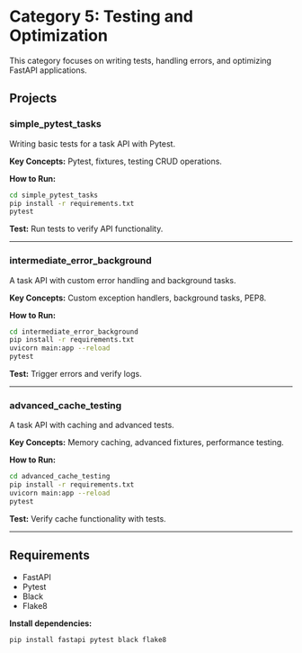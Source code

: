 
# Category 5: Testing and Optimization

This category focuses on writing tests, handling errors, and optimizing FastAPI applications.

## Projects

### simple_pytest_tasks
Writing basic tests for a task API with Pytest.

**Key Concepts:** Pytest, fixtures, testing CRUD operations.

**How to Run:**
```sh
cd simple_pytest_tasks
pip install -r requirements.txt
pytest
```

**Test:** Run tests to verify API functionality.

---

### intermediate_error_background
A task API with custom error handling and background tasks.

**Key Concepts:** Custom exception handlers, background tasks, PEP8.

**How to Run:**
```sh
cd intermediate_error_background
pip install -r requirements.txt
uvicorn main:app --reload
pytest
```

**Test:** Trigger errors and verify logs.

---

### advanced_cache_testing
A task API with caching and advanced tests.

**Key Concepts:** Memory caching, advanced fixtures, performance testing.

**How to Run:**
```sh
cd advanced_cache_testing
pip install -r requirements.txt
uvicorn main:app --reload
pytest
```

**Test:** Verify cache functionality with tests.

---

## Requirements

- FastAPI
- Pytest
- Black
- Flake8

**Install dependencies:**
```sh
pip install fastapi pytest black flake8
```
